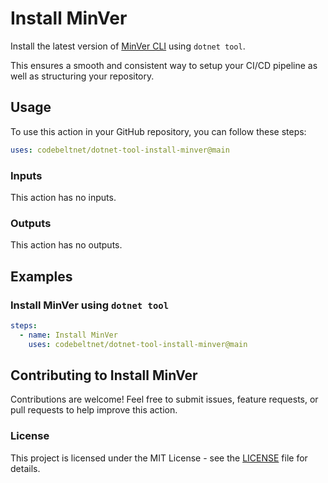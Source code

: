 # Install MinVer

Install the latest version of [MinVer CLI](https://www.nuget.org/packages/minver-cli) using `dotnet tool`.

This ensures a smooth and consistent way to setup your CI/CD pipeline as well as structuring your repository.

## Usage

To use this action in your GitHub repository, you can follow these steps:

```yaml
uses: codebeltnet/dotnet-tool-install-minver@main
```

### Inputs

This action has no inputs.

### Outputs

This action has no outputs.

## Examples

### Install MinVer using `dotnet tool`

```yaml
steps:
  - name: Install MinVer
    uses: codebeltnet/dotnet-tool-install-minver@main
```

## Contributing to Install MinVer

Contributions are welcome! 
Feel free to submit issues, feature requests, or pull requests to help improve this action.

### License

This project is licensed under the MIT License - see the [LICENSE](LICENSE) file for details.
